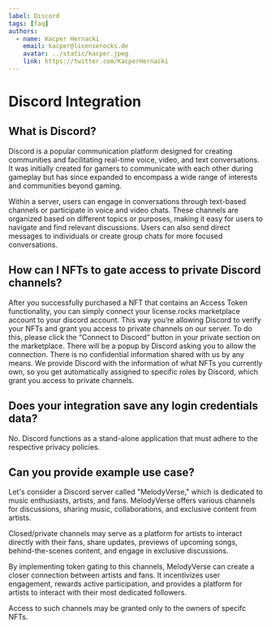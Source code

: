 ```yaml
---
label: Discord
tags: [faq]
authors:
  - name: Kacper Hernacki
    email: kacper@licenserocks.de
    avatar: ../static/kacper.jpeg
    link: https://twitter.com/KacperHernacki
---
```


# Discord Integration

## What is Discord?

Discord is a popular communication platform designed for creating communities and facilitating real-time voice, video, and text conversations. It was initially created for gamers to communicate with each other during gameplay but has since expanded to encompass a wide range of interests and communities beyond gaming.

Within a server, users can engage in conversations through text-based channels or participate in voice and video chats. These channels are organized based on different topics or purposes, making it easy for users to navigate and find relevant discussions. Users can also send direct messages to individuals or create group chats for more focused conversations.

## How can I NFTs to gate access to private Discord channels?

After you successfully purchased a NFT that contains an Access Token functionality, you can simply connect your license.rocks marketplace account to your discord account. This way you’re allowing Discord to verify your NFTs and grant you access to private channels on our server. To do this, please click the “Connect to Discord” button in your private section on the marketplace. There will be a popup by Discord asking you to allow the connection. There is no confidential information shared with us by any means. We provide Discord with the information of what NFTs you currently own, so you get automatically assigned to specific roles by Discord, which grant you access to private channels.

## Does your integration save any login credentials data?

No. Discord functions as a stand-alone application that must adhere to the respective privacy policies.

## Can you provide example use case?

Let's consider a Discord server called "MelodyVerse," which is dedicated to music enthusiasts, artists, and fans. MelodyVerse offers various channels for discussions, sharing music, collaborations, and exclusive content from artists.

Closed/private channels may serve as a platform for artists to interact directly with their fans, share updates, previews of upcoming songs, behind-the-scenes content, and engage in exclusive discussions.

By implementing token gating to this channels, MelodyVerse can create a closer connection between artists and fans. It incentivizes user engagement, rewards active participation, and provides a platform for artists to interact with their most dedicated followers. 

Access to such channels may be granted only to the owners of specifc NFTs. 

